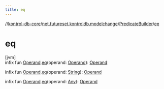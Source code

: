 ```yaml
---
title: eq
---
```

//[kontrol-db-core](../../../index.html)/[net.futureset.kontroldb.modelchange](../index.html)/[PredicateBuilder](index.html)/[eq](eq.html)



# eq



[jvm]\
infix fun [Operand](../-operand/index.html).[eq](eq.html)(operand: [Operand](../-operand/index.html)): [Operand](../-operand/index.html)

infix fun [Operand](../-operand/index.html).[eq](eq.html)(operand: [String](https://kotlinlang.org/api/latest/jvm/stdlib/kotlin/-string/index.html)): [Operand](../-operand/index.html)

infix fun [Operand](../-operand/index.html).[eq](eq.html)(operand: [Any](https://kotlinlang.org/api/latest/jvm/stdlib/kotlin/-any/index.html)): [Operand](../-operand/index.html)




